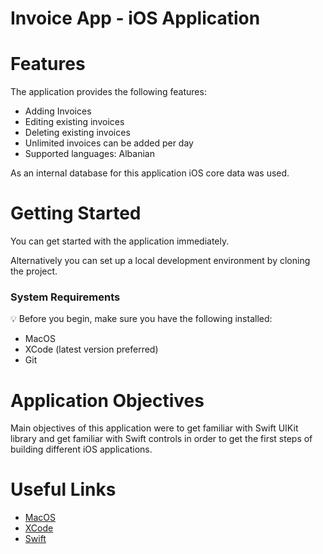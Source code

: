 # Invoice App - iOS Application
 
# Features
 
The application provides the following features:
 
- Adding Invoices
- Editing existing invoices
- Deleting existing invoices
- Unlimited invoices can be added per day
- Supported languages: Albanian

As an internal database for this application iOS core data was used.
 
# Getting Started
 
You can get started with the application immediately.
 
Alternatively you can set up a local development environment by cloning the project.
 
### System Requirements
 
:bulb: Before you begin, make sure you have the following installed:
 
- MacOS
- XCode (latest version preferred)
- Git
 
# Application Objectives

Main objectives of this application were to get familiar with Swift UIKit library and get familiar with Swift controls in order to get the first steps of building different iOS applications.
 
# Useful Links
 
- [MacOS](https://support.apple.com/downloads/macos)
- [XCode](https://developer.apple.com/xcode/)
- [Swift](https://www.swift.org/download/)
